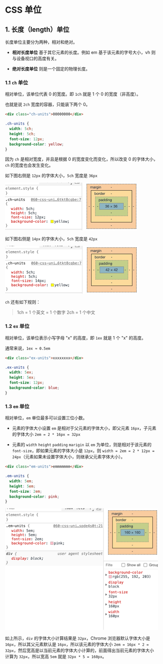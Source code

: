 # CSS 单位

## 1. 长度（length）单位

长度单位主要分为两种，相对和绝对。

- **相对长度单位** 基于其它元素的长度。例如 em 基于该元素的字号大小，vh 则与设备视口的高度有关。

- **绝对长度单位** 则是一个固定的物理长度。

### 1.1 `ch` 单位

相对单位，该单位代表 0 的宽度。即 `1ch` 就是 1 个 0 的宽度（非高度）。

也就是说 `2ch` 宽度的容器，只能装下两个 0。

```html
<div class="ch-units">00000000</div>
```

```css
.ch-units {
  width: 5ch;
  height: 5ch;
  font-size: 12px;
  background-color: yellow;
}
```

因为 `ch` 是相对宽度，并且是根据 0 的宽度变化而变化，所以改变 0 的字体大小，`ch` 的宽度也会发生变化。

如下图右侧是 `12px` 的字体大小，`5ch` 宽度是 `36px`

![5ch-12px](../assets/units-5ch-12px.png)

如下图右侧是 `14px` 的字体大小，`5ch` 宽度是 `42px`

![5ch-12px](../assets/units-5ch-14px.png)

`ch` 还有如下规则：

> 1ch = 1 个英文 = 1 个数字 2ch = 1 个中文

### 1.2 `ex` 单位

相对单位，该单位表示小写字母 "x" 的高度，即 `1ex` 就是 1 个 "x" 的高度。

通常来说，`1ex ≈ 0.5em`

```html
<div class="ex-units">xxxxxxxx</div>
```

```css
.ex-units {
  width: 5ex;
  height: 5ex;
  font-size: 12px;
  background-color: blue;
}
```

### 1.3 `em` 单位

相对单位，`em` 单位最多可以设置三位小数。

- 元素的字体大小设置 `em` 是相对于父元素的字体大小，即父元素 `16px`，子元素的字体大小 `2em = 2 * 16px = 32px`

- 元素的 `width` `height` `padding` `marigin` 以 `em` 为单位，则是相对于该元素的 `font-size`，即如果元素的字体大小是 `12px`，则 `width = 2em = 2 * 12px = 24px`（元素如果未设置字体大小，则继承父元素字体大小）。

```html
<div class="em-units">emmmmmmm</div>
```

```css
.em-units {
  width: 5em;
  height: 5em;
  font-size: 2em;
  background-color: pink;
}
```

![em-unit](../assets/em-unit.png)

如上所示，`div` 的字体大小计算结果是 `32px`，Chrome 浏览器默认字体大小是 `16px`，所以其父元素默认是 `16px`，所以该元素的字体大小 `2em = 16px * 2 = 32px`，然后宽高是以当前元素的字体大小计算的，前面得出当前元素的字体大小计算为 `32px`，所以宽高 `5em` 就是 `32px * 5 = 160px`。
